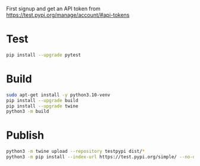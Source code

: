 First signup and get an API token from  https://test.pypi.org/manage/account/#api-tokens

# Test
```bash
pip install --upgrade pytest 
```
# Build
```bash
sudo apt-get install -y python3.10-venv
pip install --upgrade build
pip install --upgrade twine
python3 -m build
```

# Publish
```bash
python3 -m twine upload --repository testpypi dist/*
python3 -m pip install --index-url https://test.pypi.org/simple/ --no-deps dashboard
```
